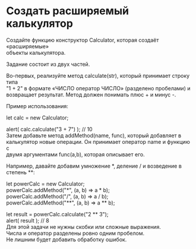 # Создать расширяемый калькулятор                                               <br/>

Создайте функцию конструктор Calculator, которая создаёт «расширяемые»          <br/>
объекты калькулятора.                                                           <br/>

Задание состоит из двух частей.                                                 <br/>

Во-первых, реализуйте метод calculate(str), который принимает строку типа       <br/>
"1 + 2" в формате «ЧИСЛО оператор ЧИСЛО» (разделено пробелами) и                <br/>
возвращает результат. Метод должен понимать плюс + и минус -.                   <br/>

Пример использования:                                                           <br/>

let calc = new Calculator;                                                      <br/>

alert( calc.calculate("3 + 7") ); // 10                                         <br/>
Затем добавьте метод addMethod(name, func), который добавляет в                 <br/>
калькулятор новые операции. Он принимает оператор name и функцию с              <br/>
двумя аргументами func(a,b), которая описывает его.                             <br/>

Например, давайте добавим умножение *, деление / и возведение в степень **:     <br/>

let powerCalc = new Calculator;                                                 <br/>
powerCalc.addMethod("*", (a, b) => a * b);                                      <br/>
powerCalc.addMethod("/", (a, b) => a / b);                                      <br/>
powerCalc.addMethod("**", (a, b) => a ** b);                                    <br/>

let result = powerCalc.calculate("2 ** 3");                                     <br/>
alert( result ); // 8                                                           <br/>
Для этой задачи не нужны скобки или сложные выражения.                          <br/>
Числа и оператор разделены ровно одним пробелом.                                <br/>
Не лишним будет добавить обработку ошибок.                                      <br/>